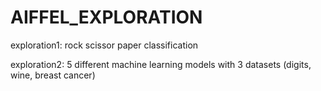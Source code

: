 # AIFFEL_EXPLORATION




exploration1: rock scissor paper classification

exploration2: 5 different machine learning models with 3 datasets (digits, wine, breast cancer)
